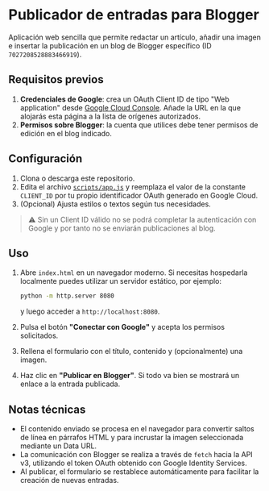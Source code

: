 # Publicador de entradas para Blogger

Aplicación web sencilla que permite redactar un artículo, añadir una imagen e
insertar la publicación en un blog de Blogger específico (ID `7027208528883466919`).

## Requisitos previos

1. **Credenciales de Google**: crea un OAuth Client ID de tipo "Web application"
   desde [Google Cloud Console](https://console.cloud.google.com/). Añade la URL
   en la que alojarás esta página a la lista de orígenes autorizados.
2. **Permisos sobre Blogger**: la cuenta que utilices debe tener permisos de
   edición en el blog indicado.

## Configuración

1. Clona o descarga este repositorio.
2. Edita el archivo [`scripts/app.js`](scripts/app.js) y reemplaza el valor de la
   constante `CLIENT_ID` por tu propio identificador OAuth generado en Google
   Cloud.
3. (Opcional) Ajusta estilos o textos según tus necesidades.

> ⚠️ Sin un Client ID válido no se podrá completar la autenticación con Google y
> por tanto no se enviarán publicaciones al blog.

## Uso

1. Abre `index.html` en un navegador moderno. Si necesitas hospedarla localmente
   puedes utilizar un servidor estático, por ejemplo:

   ```bash
   python -m http.server 8080
   ```

   y luego acceder a `http://localhost:8080`.
2. Pulsa el botón **"Conectar con Google"** y acepta los permisos solicitados.
3. Rellena el formulario con el título, contenido y (opcionalmente) una imagen.
4. Haz clic en **"Publicar en Blogger"**. Si todo va bien se mostrará un enlace a
   la entrada publicada.

## Notas técnicas

- El contenido enviado se procesa en el navegador para convertir saltos de línea
  en párrafos HTML y para incrustar la imagen seleccionada mediante un Data URL.
- La comunicación con Blogger se realiza a través de `fetch` hacia la API v3,
  utilizando el token OAuth obtenido con Google Identity Services.
- Al publicar, el formulario se restablece automáticamente para facilitar la
  creación de nuevas entradas.
